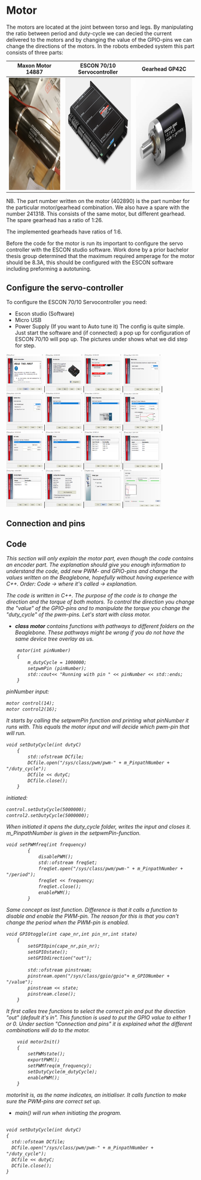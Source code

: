 
# Motor

The motors are located at the joint between torso and legs. By manipulating the ratio between period and duty-cycle we can decied the current delivered to the motors and by changing the value of the GPIO-pins we can change the directions of the motors. In the robots embeded system this part consists of three parts:

Maxon Motor 14887            |   ESCON 70/10 Servocontroller    |   Gearhead GP42C
:------------------------------------:|:-------------------------------------:|:-------------------------:
<img src="assets_motor/176682329_3791733154215068_5268941636711901361_n.jpg" width="300" height="300"/>  | <img src="assets_motor/ESCON_7010_Servocontroller.jpg" width="300" height="300"/>  | <img src="assets_motor/GP-42-C-42-Detail.jpg" width="300" height="300"/>

NB. The part number written on the motor (402890) is the part number for the particular motor/gearhead combination. We also have a spare with the number 241318. This consists of the same motor, but different gearhead. The spare gearhead has a ratio of 1:26.

The implemented gearheads have ratios of 1:6. 

Before the code for the motor is run its important to configure the servo controller with the ESCON studio software. Work done by a prior bachelor thesis group determined that the maximum required amperage for the motor should be 8.3A, this should be configured with the ESCON software including preforming a autotuning.

## Configure the servo-controller
To configure the ESCON 70/10 Servocontroller you need:
* Escon studio (Software)
* Micro USB
* Power Supply (If you want to Auto tune it)
The config is quite simple. Just start the software and (if connected) a pop up for configuration of ESCON 70/10 will pop up. The pictures under shows what we did step for step.

<img src="assets_motor/Escon_studio_01.PNG" width="100" height="100"/>|<img src="assets_motor/Escon_studio_02.PNG" width="100" height="100"/>|<img src="assets_motor/Escon_studio_03.PNG" width="100" height="100"/>|<img src="assets_motor/Escon_studio_04.PNG" width="100" height="100"/>|<img src="assets_motor/Escon_studio_05.PNG" width="100" height="100"/>|<img src="assets_motor/Escon_studio_06.PNG" width="100" height="100"/>|<img src="assets_motor/Escon_studio_07.PNG" width="100" height="100"/>|<img src="assets_motor/Escon_studio_08.PNG" width="100" height="100"/>|<img src="assets_motor/Escon_studio_09.PNG" width="100" height="100"/>|<img src="assets_motor/Escon_studio_10.PNG" width="100" height="100"/>|<img src="assets_motor/Escon_studio_11.PNG" width="100" height="100"/>|<img src="assets_motor/Escon_studio_12.PNG" width="100" height="100"/>|<img src="assets_motor/Escon_studio_13.PNG" width="100" height="100"/>|<img src="assets_motor/Escon_studio_14.PNG" width="100" height="100"/>|<img src="assets_motor/Escon_studio_15.PNG" width="100" height="100"/>|<img src="assets_motor/Escon_studio_16.PNG" width="100" height="100"/>
## Connection and pins

## Code
<i>This section will only explain the motor part, even though the code contains an encoder part. The explanation should give you enough information to understand the code, add new PWM- and GPIO-pins and change the values written on the Beaglebone, hopefully without having experience with C++. Order: Code -> where it's called -> explanation.

The code is written in C++. The purpose of the code is to change the direction and the torque of both motors. To control the direction you change the "value" of the GPIO-pins and to manipulate the torque you change the "duty_cycle" of the pwm-pins. Let's start with class motor.

* <b>class motor</b> contains functions with pathways to different folders on the Beaglebone. These pathways might be wrong if you do not have the same device tree overlay as us. 

```
    motor(int pinNumber)
    {
        m_dutyCycle = 1000000;
        setpwmPin (pinNumber);
        std::cout<< "Running with pin " << pinNumber << std::ends;
    }
```
pinNumber input:
```
motor control(14);
motor control2(16);
```
It starts by calling the setpwmPin function and printing what pinNumber it runs with. This equals the motor input and will decide which pwm-pin that will run.

```
void setDutyCycle(int dutyC)
    {
        std::ofstream DCfile;
        DCfile.open("/sys/class/pwm/pwm-" + m_PinpathNumber + "/duty_cycle");
        DCfile << dutyC;
        DCfile.close();
    }
```
initiated:
```
control.setDutyCycle(5000000);
control2.setDutyCycle(5000000);
```
When initiated it opens the duty_cycle folder, writes the input and closes it. m_PinpathNumber is given in the setpwmPin-function.

```
void setPWMfreq(int frequency)
        {
            disablePWM();
            std::ofstream freqSet;
            freqSet.open("/sys/class/pwm/pwm-" + m_PinpathNumber + "/period");
            freqSet << frequency;
            freqSet.close();
            enablePWM();
        }
```
Same concept as last function. Difference is that it calls a function to disable and enable the PWM-pin. The reason for this is that you can't change the period when the PWM-pin is enabled.

```
void GPIOtoggle(int cape_nr,int pin_nr,int state)
    {   
        setGPIOpin(cape_nr,pin_nr);
        setGPIOstate();
        setGPIOdirection("out");

        std::ofstream pinstream;
        pinstream.open("/sys/class/gpio/gpio"+ m_GPIONumber + "/value");
        pinstream << state;
        pinstream.close();
    }
```
It first calles tree functions to select the correct pin and put the direction "out" (default it's in". This function is used to put the GPIO value to either 1 or 0. Under section <i>"Connection and pins"</i> it is explained what the different combinations will do to the motor. 


```
    void motorInit()
    {   
        setPWMstate();
        exportPWM();
        setPWMfreq(m_frequency);
        setDutyCycle(m_dutyCycle);
        enablePWM();  
    }
```

motorInit is, as the name indicates, an initialiser. It calls function to make sure the PWM-pins are correct set up.





* main() will run when initiating the program.

```
```



```
void setDutyCycle(int dutyC)
{
  std::ofsteam DCfile;
  DCfile.open("/sys/class/pwm/pwm-" + m_PinpathNumber + "/duty_cycle");
  DCfile << dutyC;
  DCfile.close();
}
```
